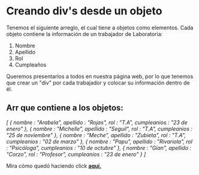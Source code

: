 <h1>Creando div's desde un objeto</h1>
<p>Tenemos el siguiente arreglo, el cual tiene a objetos como elementos. Cada objeto contiene la información de un trabajador de Laboratoria:</p>
<ol type="1">
     <li>Nombre</li>
     <li>Apellido</li>
     <li>Rol</li>
     <li>Cumpleaños</li>
</ol>
<p>Queremos presentarlos a todos en nuestra página web, por lo que tenemos que crear un "div" por cada trabajador y colocar su información dentro de él.</p>

<h2>Arr que contiene a los objetos:</h2>
<em>[ { nombre : "Arabela", apellido : "Rojas", rol : "T.A", cumpleanios : "23 de enero" }, { nombre : "Michelle", apellido : "Seguil", rol : "T.A", cumpleanios : "25 de noviembre" }, { nombre : "Meche", apellido : "Zubieta", rol : "T.A", cumpleanios : "02 de marzo" }, { nombre : "Papu", apellido : "Rivariola", rol : "Psicóloga", cumpleanios : "10 de octubre" }, { nombre : "Gian", apellido : "Corzo", rol : "Profesor", cumpleanios : "23 de enero" } ]</em>

<p>Mira cómo quedó haciendo click <strong><a href="https://itsandromeda.github.io/Creando-divs-desde-un-objeto/" target="_blank">aquí.</a></strong></p>

